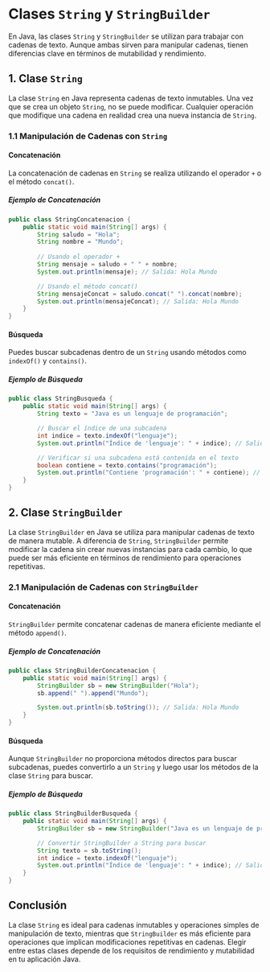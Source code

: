 # Clases `String` y `StringBuilder`

En Java, las clases `String` y `StringBuilder` se utilizan para trabajar con cadenas de texto. Aunque ambas sirven para manipular cadenas, tienen diferencias clave en términos de mutabilidad y rendimiento.

## 1. Clase `String`

La clase `String` en Java representa cadenas de texto inmutables. Una vez que se crea un objeto `String`, no se puede modificar. Cualquier operación que modifique una cadena en realidad crea una nueva instancia de `String`.

### 1.1 Manipulación de Cadenas con `String`

#### Concatenación

La concatenación de cadenas en `String` se realiza utilizando el operador `+` o el método `concat()`.

##### Ejemplo de Concatenación

```java
public class StringConcatenacion {
    public static void main(String[] args) {
        String saludo = "Hola";
        String nombre = "Mundo";
        
        // Usando el operador +
        String mensaje = saludo + " " + nombre;
        System.out.println(mensaje); // Salida: Hola Mundo

        // Usando el método concat()
        String mensajeConcat = saludo.concat(" ").concat(nombre);
        System.out.println(mensajeConcat); // Salida: Hola Mundo
    }
}
```

#### Búsqueda

Puedes buscar subcadenas dentro de un `String` usando métodos como `indexOf()` y `contains()`.

##### Ejemplo de Búsqueda

```java
public class StringBusqueda {
    public static void main(String[] args) {
        String texto = "Java es un lenguaje de programación";

        // Buscar el índice de una subcadena
        int indice = texto.indexOf("lenguaje");
        System.out.println("Índice de 'lenguaje': " + indice); // Salida: 13

        // Verificar si una subcadena está contenida en el texto
        boolean contiene = texto.contains("programación");
        System.out.println("Contiene 'programación': " + contiene); // Salida: true
    }
}
```

## 2. Clase `StringBuilder`

La clase `StringBuilder` en Java se utiliza para manipular cadenas de texto de manera mutable. A diferencia de `String`, `StringBuilder` permite modificar la cadena sin crear nuevas instancias para cada cambio, lo que puede ser más eficiente en términos de rendimiento para operaciones repetitivas.

### 2.1 Manipulación de Cadenas con `StringBuilder`

#### Concatenación

`StringBuilder` permite concatenar cadenas de manera eficiente mediante el método `append()`.

##### Ejemplo de Concatenación

```java
public class StringBuilderConcatenacion {
    public static void main(String[] args) {
        StringBuilder sb = new StringBuilder("Hola");
        sb.append(" ").append("Mundo");

        System.out.println(sb.toString()); // Salida: Hola Mundo
    }
}
```

#### Búsqueda

Aunque `StringBuilder` no proporciona métodos directos para buscar subcadenas, puedes convertirlo a un `String` y luego usar los métodos de la clase `String` para buscar.

##### Ejemplo de Búsqueda

```java
public class StringBuilderBusqueda {
    public static void main(String[] args) {
        StringBuilder sb = new StringBuilder("Java es un lenguaje de programación");

        // Convertir StringBuilder a String para buscar
        String texto = sb.toString();
        int indice = texto.indexOf("lenguaje");
        System.out.println("Índice de 'lenguaje': " + indice); // Salida: 13
    }
}
```

## Conclusión

La clase `String` es ideal para cadenas inmutables y operaciones simples de manipulación de texto, mientras que `StringBuilder` es más eficiente para operaciones que implican modificaciones repetitivas en cadenas. Elegir entre estas clases depende de los requisitos de rendimiento y mutabilidad en tu aplicación Java.
